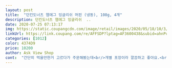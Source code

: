 ```yaml
---
layout: post 
title:  "던킨도너츠 햄에그 잉글리쉬 머핀 (냉동), 108g, 4개" 
description: 던킨도너츠 햄에그 잉글리쉬  ..
date: 2020-07-25 07:13:17 
img: https://static.coupangcdn.com/image/retail/images/2020/05/18/10/3/57ee978c-e56d-4f32-b955-8935f7da0f42.jpg 
linkUrl: https://link.coupang.com/re/AFFSDP?lptag=AF3600438&subid=ahnPublicAsk&pageKey=1592545139&itemId=2721041407&vendorItemId=70711271461&traceid=V0-113-43cd1c7ee82ff9d1 
categories: [1012] 
color: 4374D9 
price: 10200 
author: Ask View Shop 
cont:  "간단히 먹을만한거 고르다가 주문해봤는데<br/>개별 포장이라 깔끔하고 좋아요.<br/><br/>계란과 햄이  짭짤해요<br/>그건 아직 시도 안해봐서.<br/>.<br/> 다음에 시도해보면 후기 남길게요ㅎㅎ<br/>그것도 평이좋던데^^<br/>그래서 하나는 해동으로 1분정도 돌리고 일반으로 1분데우니 골고루 따뜻해지네요.<br/><br/>그런데 또 주문해 먹고싶다 정도는아니고<br/>근데 개인적으로 빵이 맛있어서 그걸 보완해주는 느낌.<br/>.<br/>?<br/>근데 언제 먹고싶을지 정확히 모르니까 그렇게 하기 힘들어서<br/>급 땡길때 가끔한번씩 먹고싶은정도^^<br/>꺼내서 바로 돌렸더니... <br/>1분15초돌렸는데도  맨위 빵과 밑에햄에 살얼음이 남아요.<br/>치즈는녹고... <br/>700 와트이상 렌지입니다.<br/><br/>냉동이라 그런지 아님 만들때 일부러 그렇게 만든건지<br/>달걀후라이와 빵은 구멍송송뚫린  공기층이 있는게 포실포실한? 식감이에요.<br/><br/>담번엔 던킨 크로크 무슈를 주문해봐야겠어요<br/>렌지사용때도 12시간해동 문구가... <br/>귀찮아 못하니 해동기능이용함 좋을듯요.<br/><br/>맛은 짭쪼름하면서 두툼한 계란과햄.<br/> 치즈가 잘어울리네요.<br/><br/>맛있게 잘 먹었네요^^<br/>먹을때 냉동실에서 바로 꺼내서 전자레인지 돌리면 물기있어서 별로구요<br/>물론 이때 치즈부분은 프라이팬에 안닿게 위로 굽고요<br/>뭔가 해먹는게 귀찮기도 하고해서<br/>미니도너츠에 이어 잉글리쉬머핀을  주문해봤는데요<br/>바로꺼내먹는게  냉동식품 매력인데^^<br/>받아서 아침 간식으로 아이와 먹었는데 간간히 먹을 만하네요^^<br/>빵이랑 햄을 다 프라이팬에 앞뒤로 살짝 구워요 물기날라가게<br/>사실 집에 계란있을땐 굳이 이 냉동계란 안먹고 집에있는 계란 넣어먹어도 더 맛있을것 같은데<br/>아이간식으로  간단히 먹기좋은것 같아 구매했어요.<br/><br/>암튼 이렇게 해서 다시 쌓아서 먹으면 맛있어요<br/>역시나 전자렌지1분만 돌리고 후딱 먹을수있어서 좋네요<br/>요즘 날이 더워그런지 아침에 영 입맛도 없고<br/>음 전체적으론 괜찮은데 계란 부분이 별로에요<br/>일반 계란후라이 느낌이 아니에요<br/>자연해동3시간 ... <br/>이거 못지키죠?<br/>전 그냥 먹고싶을때 냉동실에서 바로 꺼내서 전자레인지 살짝돌린다음에<br/>좀 짭짤한편이라서 우유랑 먹으면 간이 맞을거같아요<br/>쿠팡 로켓프레시로 던킨도너츠를 주문할수있어서 좋네요!^^<br/>쿠팡신선식품 센터 코로나 때문에 정신없지만 소독약뿌려서 잘뜯고 냉동실넣어놨네요.<br/><br/>크로크 무슈랑 엄청 고민하다 잉글리쉬 머핀으로 주문했어요<br/>포장지에도 미리 냉장고에 넣어두거나 상온에서 해동시킨뒤에 먹으라고 되어있어요<br/>" 
---
```

